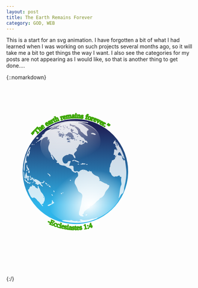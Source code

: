 ```yaml
---
layout: post
title: The Earth Remains Forever
category: GOD, WEB
---
```


This is a start for an svg animation. I have forgotten a bit of what I had learned when I was working on such projects several months ago, so it will take me a bit to get things the way I want. I also see the categories for my posts are not appearing as I would like, so that is another thing to get done....

{::nomarkdown}
<svg version="1.0"  viewBox="-10 -35 217 217" xmlns="http://www.w3.org/2000/svg" xmlns:cc="http://creativecommons.org/ns#" xmlns:dc="http://purl.org/dc/elements/1.1/" xmlns:rdf="http://www.w3.org/1999/02/22-rdf-syntax-ns#" xmlns:xlink="http://www.w3.org/1999/xlink">
  <metadata
     id="metadata2">
    <rdf:RDF>
      <cc:Work
         rdf:about="">
        <dc:format>image/svg+xml</dc:format>
        <dc:type
           rdf:resource="http://purl.org/dc/dcmitype/StillImage" />
        <dc:title></dc:title>
      </cc:Work>
    </rdf:RDF>
  </metadata>
  <defs
     id="defs24">
    <radialGradient
       gradientUnits="userSpaceOnUse"
       gradientTransform="matrix(0.16244,2.1067,-1.6909,0.26266,228.26,-371.43)"
       r="28.884001"
       cy="38.594002"
       cx="180.72"
       id="j">
      <stop
         id="stop4"
         offset="0"
         stop-opacity=".875"
         stop-color="#fff" />
      <stop
         id="stop6"
         offset="1"
         stop-opacity="0"
         stop-color="#fff" />
    </radialGradient>
    <radialGradient
       gradientUnits="userSpaceOnUse"
       gradientTransform="matrix(-1.0179,0,0,-1.1824,391.62,74.389)"
       r="28.884001"
       cy="26.292999"
       cx="194.08"
       id="h">
      <stop
         id="stop9"
         offset="0"
         stop-color="#fff" />
      <stop
         id="stop11"
         offset="1"
         stop-opacity="0"
         stop-color="#fff" />
    </radialGradient>
    <linearGradient
       gradientUnits="userSpaceOnUse"
       y2="74.711998"
       y1="31.854"
       x2="194.69"
       x1="194.69"
       id="k">
      <stop
         id="stop14"
         offset="0"
         stop-color="#1f2259" />
      <stop
         id="stop16"
         offset="1"
         stop-color="#2fb5ea" />
    </linearGradient>
    <linearGradient
       gradientUnits="userSpaceOnUse"
       y2="53.875"
       y1="36.387001"
       x2="183.28"
       x1="182"
       id="i">
      <stop
         id="stop19"
         offset="0"
         stop-color="#fff" />
      <stop
         id="stop21"
         offset="1"
         stop-opacity="0"
         stop-color="#fff" />
    </linearGradient>
  </defs>
  <g
     id="g49"
     transform="rotate(1.7559054,709.58783,6589.4058)">
    <g
       style="fill:#ffffff"
       id="g33"
       transform="matrix(1.0074,-0.09071,0.09138,0.99184,-72.739,12.273)">
      <path
         style="stroke:#ffffff;stroke-width:1.13399994"
         d="M -3.845,73.084 A 60.183,60.183 0 0 1 -64.028,133.267 60.183,60.183 0 0 1 -124.211,73.084 60.183,60.183 0 0 1 -64.028,12.9 60.183,60.183 0 0 1 -3.845,73.084 Z"
         id="l" />
      <text
         style="font-weight:400;font-size:8px;line-height:1.25;font-family:Verdana;font-variant-ligatures:normal;font-variant-caps:normal;font-variant-numeric:normal;font-feature-settings:normal;fill-rule:evenodd;stroke:#3da603;stroke-width:1.13399994;stroke-linejoin:round;stroke-dashoffset:99;paint-order:fill markers stroke"
         font-weight="400"
         font-size="8px"
         transform="rotate(-136.57,-63.986,73.087)"
         id="textForever">
        <textPath
           id="textPath28"
           xlink:href="#l"><tspan
   id="spanForever">”The earth remains forever.”</tspan>
</textPath>
      </text>
      <path
         style="stroke:#3db7f9;stroke-width:0.184"
         id="path31"
         d="m -61.719,72.923 a 2.408,2.408 0 0 1 -2.408,2.408 2.408,2.408 0 0 1 -2.408,-2.408 2.408,2.408 0 0 1 2.408,-2.408 2.408,2.408 0 0 1 2.408,2.408 z" />
    </g>
    <g
       id="g42"
       transform="matrix(1.0036,0,0,0.99801,-207.75,10.23)">
      <circle
         style="fill:#ffffff"
         id="circle35"
         r="28.884001"
         cy="56.486"
         cx="193.56"
         transform="matrix(0.45017,0,0,-0.16498,6.26,149.1)" />
      <circle
         r="28.884001"
         style="fill:url(#k)"
         id="circle37"
         cy="56.486"
         cx="193.56"
         transform="matrix(2.0836,0,0,2.0835,-326.24,-35.914)" />
      <path
         style="opacity:0.78399999;fill:#ffffff"
         d="m 71.721,140.3 c -3.686,-0.42 -8.028,-1.27 -8.245,-1.62 -0.132,-0.21 0.468,-0.53 1.333,-0.69 2.069,-0.4 2.104,-0.4 5.268,-0.02 1.799,0.22 2.837,0.15 3.055,-0.2 0.232,-0.38 0.898,-0.31 2.255,0.24 1.726,0.69 3.075,0.72 5.314,0.12 0.425,-0.11 0.669,0.09 0.586,0.48 -0.099,0.47 0.118,0.55 0.729,0.3 0.478,-0.21 1.524,-0.34 2.325,-0.29 l 1.456,0.08 -1.17,-0.83 -1.169,-0.82 1.111,-0.41 c 0.708,-0.26 1.356,-0.21 1.787,0.15 0.869,0.72 6.841,0.2 9.239,-0.8 0.95,-0.39 2.411,-0.73 3.246,-0.74 0.835,-0.01 2.059,-0.33 2.729,-0.71 1.35,-0.77 2.43,-0.92 2.43,-0.35 0,0.44 -4.76,2.56 -8.98,4 -5.732,1.96 -16.219,2.91 -23.299,2.11 z m 12.965,-7.79 c -1.744,-0.72 -2.718,-2.45 -1.929,-3.43 0.345,-0.43 0.293,-0.61 -0.177,-0.61 -0.468,-0.01 -0.5,-0.12 -0.107,-0.37 0.308,-0.19 0.707,-1.44 0.888,-2.78 0.181,-1.33 0.615,-3.41 0.963,-4.61 0.349,-1.2 0.631,-2.62 0.627,-3.16 -0.008,-1.02 0.417,-4.26 0.913,-6.95 0.398,-2.16 -0.56,-3.83 -2.866,-5 -1.022,-0.53 -1.978,-1.33 -2.123,-1.78 -0.722,-2.26 -2.4,-5.646 -3.738,-7.537 -1.305,-1.846 -0.414,-5.792 1.744,-7.719 1.302,-1.162 1.525,-1.67 1.394,-3.185 -0.085,-0.991 -0.331,-1.911 -0.546,-2.045 -0.216,-0.133 -0.413,-0.461 -0.438,-0.728 -0.026,-0.267 -0.32,-0.485 -0.653,-0.485 a 0.48,0.48 0 0 0 -0.49,0.593 c 0.152,0.77 -2.758,0.232 -3.669,-0.678 -0.354,-0.354 -0.846,-0.644 -1.094,-0.644 -0.248,0 -0.451,-0.289 -0.451,-0.643 0,-1.04 -2.049,-2.622 -3.883,-2.997 -0.934,-0.191 -2.177,-0.787 -2.763,-1.324 -0.713,-0.654 -1.875,-1.02 -3.525,-1.109 -2.529,-0.137 -5.13,-1.375 -4.62,-2.199 0.158,-0.256 -0.367,-0.465 -1.169,-0.465 -1.819,0 -2.38,-0.813 -1.198,-1.738 0.494,-0.386 0.66,-0.645 0.369,-0.574 -0.44,0.107 -2.306,-1.788 -3.697,-3.755 -0.188,-0.267 -1.007,-1.25 -1.818,-2.184 l -1.475,-1.699 0.761,1.577 c 0.419,0.868 0.957,1.578 1.196,1.578 0.239,0 0.317,0.306 0.174,0.679 -0.143,0.373 -0.027,0.823 0.258,0.999 0.285,0.177 0.519,0.669 0.519,1.096 0,0.674 -0.126,0.661 -0.971,-0.104 -0.534,-0.484 -0.971,-1.18 -0.971,-1.547 0,-0.367 -0.334,-0.796 -0.743,-0.953 -0.453,-0.174 -0.634,-0.625 -0.465,-1.157 0.152,-0.48 0.049,-1.013 -0.228,-1.185 -0.278,-0.172 -0.506,-0.704 -0.506,-1.183 0,-0.48 -0.526,-1.44 -1.169,-2.133 -1.784,-1.925 -2.275,-5.034 -1.209,-7.661 0.978,-2.412 1.167,-4.325 0.428,-4.325 -0.28,0 -0.368,-0.505 -0.204,-1.161 0.16,-0.638 0.055,-1.306 -0.233,-1.484 -0.29,-0.18 -0.525,0.013 -0.525,0.432 0,0.416 -0.227,0.757 -0.504,0.757 -0.277,0 -0.461,-0.492 -0.41,-1.092 0.179,-2.073 -0.06,-2.791 -0.925,-2.791 -1.102,0 -4.526,1.73 -5.027,2.541 -0.209,0.337 -0.551,0.616 -0.761,0.62 -0.21,0.003 -1.392,0.704 -2.626,1.558 -1.234,0.854 -2.372,1.424 -2.529,1.267 -0.156,-0.156 0.415,-0.756 1.27,-1.332 0.855,-0.577 1.63,-1.477 1.721,-2.002 0.091,-0.524 0.966,-1.663 1.945,-2.53 0.978,-0.867 1.367,-1.433 0.863,-1.257 -1.394,0.485 -0.735,-0.92 0.778,-1.658 0.686,-0.334 1.377,-1.099 1.537,-1.699 0.384,-1.442 3.737,-3.755 5.474,-3.777 0.758,-0.009 2.689,-0.296 4.291,-0.636 1.602,-0.34 3.717,-0.564 4.7,-0.498 1.469,0.1 1.776,-0.036 1.721,-0.762 -0.054,-0.717 -0.227,-0.784 -0.916,-0.353 -0.468,0.292 -1,0.38 -1.184,0.197 -0.464,-0.464 0.738,-1.814 1.615,-1.814 0.422,0 0.611,-0.285 0.456,-0.688 -0.174,-0.454 0.347,-0.958 1.526,-1.477 0.984,-0.433 1.353,-0.688 0.819,-0.566 -1.281,0.291 -4.154,1.298 -5.212,1.825 -0.463,0.231 -1.282,0.421 -1.82,0.421 -0.537,0 -0.977,0.192 -0.977,0.427 0,0.422 -3.46,1.811 -5.825,2.338 -1.051,0.234 -0.986,0.114 0.486,-0.897 5.255,-3.613 9.928,-5.602 17.129,-7.293 3.692,-0.867 5.991,-1.052 13.207,-1.065 8.707,-0.015 15.24,0.767 13.806,1.653 -0.359,0.222 -0.837,0.291 -1.06,0.153 -0.224,-0.138 -2.675,-0.317 -5.447,-0.397 -4.231,-0.123 -4.998,-0.034 -4.772,0.553 0.147,0.385 0.542,0.595 0.877,0.467 0.833,-0.32 4.753,1.725 7.289,3.803 1.15,0.943 2.275,1.714 2.499,1.714 0.225,0 0.692,0.454 1.039,1.009 0.551,0.883 0.511,1.039 -0.321,1.257 -1.25,0.327 -1.591,2.3 -0.79,4.569 0.352,0.998 0.534,1.92 0.405,2.049 -0.444,0.444 -3.312,-1.302 -5.182,-3.153 -1.03,-1.02 -2.106,-1.71 -2.392,-1.533 -0.286,0.177 -0.379,0.094 -0.206,-0.185 0.172,-0.278 -0.023,-0.784 -0.433,-1.124 -0.409,-0.34 -0.632,-0.91 -0.495,-1.268 0.14,-0.366 -0.07,-0.65 -0.479,-0.65 -0.4,0 -0.853,-0.328 -1.007,-0.729 -0.154,-0.4 -0.512,-0.728 -0.796,-0.728 -0.284,0 -0.871,-0.32 -1.304,-0.712 -0.581,-0.526 -1.165,-0.601 -2.223,-0.285 -0.789,0.236 -1.144,0.447 -0.79,0.47 1.047,0.068 4.522,3.871 4.372,4.785 -0.076,0.461 0.006,1.068 0.181,1.348 0.176,0.279 0.123,0.825 -0.119,1.213 -0.374,0.599 -0.751,0.541 -2.516,-0.389 -1.143,-0.601 -2.447,-1.092 -2.898,-1.092 -1.1,0.002 -1.609,-0.905 -0.704,-1.253 0.397,-0.152 0.846,-0.602 0.999,-0.999 0.208,-0.542 0.036,-0.646 -0.691,-0.415 -0.712,0.226 -0.967,0.085 -0.967,-0.535 0,-0.463 -0.144,-0.698 -0.32,-0.522 -0.175,0.176 -0.558,0.122 -0.849,-0.12 -0.366,-0.304 -0.528,0.084 -0.524,1.255 0.004,1.108 0.301,1.86 0.859,2.173 0.47,0.262 0.752,0.643 0.627,0.845 -0.125,0.202 0.362,0.282 1.082,0.178 0.883,-0.129 2.02,0.29 3.493,1.285 1.684,1.137 2.22,1.312 2.341,0.763 0.24,-1.085 0.694,-0.882 2.761,1.235 1.046,1.072 2.114,1.877 2.374,1.79 0.548,-0.182 1.814,1 2.983,2.783 0.818,1.249 2.005,1.781 1.425,0.64 -0.17,-0.334 0.145,-0.091 0.699,0.539 0.555,0.63 1.005,1.504 1.001,1.941 -0.007,0.691 -0.07,0.7 -0.478,0.068 -0.419,-0.647 -0.476,-0.647 -0.517,0 -0.031,0.5 -0.122,0.538 -0.29,0.121 -0.392,-0.97 -2.495,-0.758 -2.416,0.243 0.043,0.538 -0.333,0.906 -1.025,1.004 -0.6,0.086 -1.092,0.388 -1.092,0.671 0,0.321 -0.731,0.418 -1.941,0.255 -1.586,-0.212 -1.944,-0.113 -1.953,0.543 -0.006,0.442 -0.438,1.349 -0.96,2.017 -0.522,0.667 -0.954,1.513 -0.96,1.88 -0.009,0.564 -0.139,0.564 -0.851,0 -0.781,-0.618 -0.779,-0.569 0.02,0.682 0.948,1.485 0.785,1.976 -1.221,3.664 -1.369,1.152 -1.816,3.14 -0.841,3.743 0.713,0.441 1.496,2.631 1.144,3.201 -0.421,0.681 -1.697,-0.524 -2.442,-2.305 -0.46,-1.101 -1.051,-1.597 -2.17,-1.821 -2.384,-0.477 -3.357,-0.368 -3.357,0.376 0,0.439 -0.34,0.593 -0.952,0.433 -1.099,-0.287 -4.051,1.395 -5.116,2.915 -0.935,1.335 -0.923,2.935 0.038,4.959 0.894,1.884 1.618,2.255 3.614,1.856 1,-0.2 1.548,-0.653 1.747,-1.443 0.159,-0.633 0.538,-1.168 0.843,-1.189 0.305,-0.02 0.935,-0.11 1.401,-0.199 1.267,-0.243 1.47,0.514 0.593,2.209 -0.431,0.833 -0.66,1.639 -0.509,1.79 0.151,0.151 0.023,0.576 -0.283,0.945 -0.461,0.556 -0.242,0.637 1.275,0.469 3.006,-0.331 3.6,0.015 3.572,2.079 -0.048,3.483 1.083,4.934 3.034,3.89 0.644,-0.345 1.229,-0.344 1.875,0.001 1.249,0.669 1.307,0.657 2.368,-0.482 0.504,-0.541 1.332,-1.069 1.839,-1.172 a 13.278,13.278 0 0 0 1.85,-0.553 c 0.652,-0.258 0.825,-0.198 0.579,0.2 -0.193,0.313 -0.12,0.568 0.163,0.568 0.282,0 0.514,-0.205 0.514,-0.456 0,-0.251 0.585,-0.153 1.3,0.218 0.715,0.371 1.513,0.542 1.774,0.381 0.26,-0.161 0.333,-0.065 0.161,0.213 -0.172,0.277 0.177,0.636 0.775,0.796 1.527,0.409 1.914,0.374 1.592,-0.147 -0.153,-0.249 -0.023,-0.61 0.289,-0.803 0.355,-0.22 0.439,-0.141 0.222,0.209 -0.322,0.521 0.354,0.752 2.017,0.691 0.334,-0.013 0.611,0.335 0.615,0.772 0.013,1.114 3.321,3.728 5.184,4.095 1.88,0.371 3.54,1.71 3.54,2.848 0,0.458 0.24,0.978 0.52,1.153 0.34,0.209 0.22,0.681 -0.35,1.364 -0.48,0.574 -0.56,0.773 -0.18,0.443 0.55,-0.488 1.26,-0.282 3.76,1.092 1.7,0.931 3.48,1.693 3.96,1.693 0.49,0 1.26,0.422 1.73,0.938 0.47,0.516 1.16,0.82 1.53,0.676 0.5,-0.189 0.68,0.145 0.68,1.207 0,1.035 -0.63,2.215 -2.16,4.001 -1.18,1.39 -2.3,3.21 -2.48,4.04 -0.5,2.3 -2.68,5.07 -4.46,5.67 -0.86,0.29 -1.57,0.84 -1.57,1.21 0,0.37 -0.61,1.07 -1.34,1.54 -0.73,0.47 -1.73,1.34 -2.21,1.94 -2.383,2.95 -4.98,5.02 -6.061,4.83 -0.838,-0.15 -1.077,0.01 -0.971,0.63 0.152,0.9 -0.894,2.44 -1.649,2.44 -0.252,0 -1.645,1.03 -3.096,2.28 -1.752,1.51 -2.442,2.4 -2.056,2.63 0.408,0.26 0.227,0.66 -0.607,1.37 -1.113,0.94 -1.134,1.04 -0.338,1.66 0.467,0.37 0.849,0.78 0.849,0.92 0,0.61 -1.833,0.63 -3.295,0.03 z M 82.733,49.025 c -0.35,-0.14 -0.769,-0.123 -0.93,0.039 -0.161,0.161 0.125,0.276 0.637,0.254 0.565,-0.023 0.68,-0.138 0.293,-0.293 z m 3.29,-2.201 c 0.009,-0.192 -0.311,-0.223 -0.711,-0.07 -0.426,0.164 -0.731,0.006 -0.736,-0.379 -0.006,-0.537 -0.087,-0.532 -0.44,0.025 -0.262,0.414 -0.224,1.141 0.098,1.847 l 0.53,1.163 0.621,-1.119 c 0.341,-0.615 0.628,-1.275 0.638,-1.467 z m -15.516,1.365 c 0,-0.097 -0.499,-0.504 -1.109,-0.904 -0.995,-0.652 -1.213,-0.643 -2.112,0.085 -0.974,0.789 -0.944,0.814 1.11,0.903 1.161,0.051 2.111,0.013 2.111,-0.084 z M 69.34,45.69 C 68.459,45.046 68.457,45 69.294,44.678 c 0.482,-0.185 1.696,-0.117 2.698,0.15 1.545,0.413 1.779,0.376 1.542,-0.242 -0.181,-0.471 -0.08,-0.605 0.285,-0.379 0.31,0.192 0.948,0.125 1.417,-0.148 0.775,-0.452 0.759,-0.499 -0.178,-0.512 -0.791,-0.011 -1.032,-0.318 -1.032,-1.312 0,-0.713 -0.409,-1.596 -0.91,-1.962 -0.5,-0.366 -0.855,-0.766 -0.788,-0.888 0.336,-0.614 0.041,-1.192 -0.607,-1.192 -0.401,0 -0.728,-0.237 -0.728,-0.526 0,-0.289 -0.273,-0.428 -0.607,-0.308 -0.334,0.119 -0.994,0.018 -1.468,-0.226 -0.668,-0.344 -1.14,-0.112 -2.107,1.038 -0.685,0.814 -1.422,1.372 -1.636,1.239 -0.215,-0.132 -0.515,0.083 -0.667,0.479 -0.151,0.395 -0.12,0.671 0.071,0.611 0.19,-0.059 0.957,0.51 1.703,1.263 0.849,0.858 1.646,1.26 2.131,1.074 1.001,-0.384 2.678,0.144 2.315,0.73 -0.153,0.248 -0.606,0.45 -1.006,0.45 -0.427,0 -0.585,-0.231 -0.382,-0.56 0.217,-0.35 0.133,-0.428 -0.222,-0.209 -0.312,0.193 -0.442,0.555 -0.289,0.803 0.154,0.249 0.048,0.452 -0.235,0.452 -0.282,0 -0.514,-0.219 -0.514,-0.486 0,-0.854 -1.819,-0.518 -2.054,0.379 -0.267,1.02 0.864,2.311 1.344,1.535 0.215,-0.349 0.499,-0.349 0.92,0 0.334,0.278 0.752,0.361 0.927,0.186 0.176,-0.176 0.32,-0.029 0.32,0.327 0,0.356 0.163,0.484 0.363,0.284 0.2,-0.199 -0.052,-0.667 -0.56,-1.038 z m 3.594,-2.615 c 0,-0.251 0.216,-0.59 0.48,-0.753 0.275,-0.17 0.357,0.025 0.191,0.457 -0.323,0.841 -0.671,0.995 -0.671,0.296 z m -6.096,-1.226 c -0.518,-0.392 -0.687,-0.72 -0.375,-0.728 0.922,-0.026 2.103,0.54 2.103,1.007 0,0.636 -0.658,0.53 -1.728,-0.279 z m 16.29,4.734 c 0,-0.057 -0.414,-0.326 -0.92,-0.597 -0.656,-0.351 -1.062,-0.321 -1.415,0.105 -0.372,0.448 -0.144,0.596 0.92,0.596 0.778,0 1.415,-0.047 1.415,-0.104 z m -7.281,-1.109 c 0,-0.267 -0.341,-0.486 -0.757,-0.486 -0.416,0 -0.622,0.219 -0.457,0.486 0.165,0.267 0.506,0.485 0.757,0.485 0.251,0 0.457,-0.218 0.457,-0.485 z m 1.699,0 c -0.165,-0.267 -0.397,-0.486 -0.514,-0.486 -0.118,0 -0.215,0.219 -0.215,0.486 0,0.267 0.232,0.485 0.515,0.485 0.282,0 0.379,-0.218 0.214,-0.485 z M 61.77,43.031 c -0.615,-0.412 -0.522,-0.669 0.607,-1.669 0.734,-0.649 1.335,-1.452 1.335,-1.783 0,-0.33 -0.31,-0.177 -0.688,0.34 -0.379,0.518 -0.852,0.778 -1.052,0.579 -0.2,-0.2 -0.109,-0.364 0.203,-0.364 0.311,0 0.566,-0.327 0.566,-0.728 0,-0.942 -0.918,-0.944 -1.279,-0.003 -0.153,0.399 -0.478,0.603 -0.721,0.452 A 0.526,0.526 0 0 1 60.578,39.13 c 0.153,-0.248 0.06,-0.452 -0.206,-0.452 -0.267,0 -0.623,0.222 -0.791,0.493 a 0.587,0.587 0 0 1 -0.808,0.183 c -0.325,-0.201 -0.27,-0.46 0.155,-0.729 0.536,-0.34 0.523,-0.416 -0.07,-0.408 -0.922,0.013 -3.378,1.392 -2.52,1.415 0.35,0.009 0.513,0.215 0.364,0.457 -0.15,0.242 0.22,0.338 0.821,0.212 l 1.092,-0.227 -1.118,0.668 -1.119,0.668 1.348,0.615 c 0.973,0.443 1.399,0.463 1.53,0.07 0.131,-0.393 0.378,-0.382 0.886,0.039 0.567,0.471 0.581,0.662 0.074,0.984 -0.41,0.26 -0.122,0.399 0.826,0.399 1.134,0 1.295,-0.107 0.728,-0.486 z m -1.839,-1.734 c -0.694,-0.75 -0.225,-0.894 0.799,-0.245 0.362,0.229 0.471,0.531 0.243,0.67 -0.229,0.138 -0.698,-0.053 -1.042,-0.425 z m 19.054,-0.119 c -0.273,-0.288 -1.197,0.442 -1.197,0.946 0,0.261 0.306,0.194 0.679,-0.15 0.374,-0.345 0.607,-0.703 0.518,-0.796 z m -13.817,0.707 c 0,-0.105 -0.339,-0.321 -0.753,-0.48 -0.432,-0.165 -0.627,-0.084 -0.457,0.191 0.285,0.461 1.21,0.682 1.21,0.289 z M 57.783,36.96 c 0.42,-0.365 0.179,-0.495 -0.87,-0.47 -0.797,0.019 -1.832,0.457 -2.3,0.974 -0.834,0.92 -0.83,0.921 0.192,0.074 1.086,-0.899 1.972,-0.4 1.376,0.776 -0.169,0.334 -0.008,0.279 0.358,-0.121 0.365,-0.401 0.925,-0.955 1.244,-1.233 z m 3.987,0.719 c 0,-0.283 -0.218,-0.379 -0.485,-0.214 -0.267,0.165 -0.485,0.396 -0.485,0.514 0,0.117 0.218,0.214 0.485,0.214 0.267,0 0.485,-0.232 0.485,-0.514 z m -2.557,-3.706 c -0.472,-0.123 -1.128,-0.115 -1.456,0.018 -0.329,0.133 0.057,0.234 0.858,0.224 0.801,-0.01 1.07,-0.119 0.598,-0.242 z m 3.784,-0.54 c -0.15,-0.15 -0.541,-10e-4 -0.871,0.331 -0.475,0.479 -0.42,0.535 0.272,0.272 0.479,-0.182 0.748,-0.454 0.599,-0.603 z m 5.569,-0.608 c 0,-0.251 -0.182,-0.457 -0.405,-0.457 -0.222,0 -0.404,0.318 -0.404,0.707 0,0.389 0.182,0.594 0.404,0.457 0.223,-0.138 0.405,-0.456 0.405,-0.707 z m -1.947,-0.952 c -0.289,-0.54 -0.364,-1.25 -0.167,-1.578 0.226,-0.375 0.05,-0.346 -0.475,0.08 -0.781,0.634 -0.782,0.733 -0.018,1.577 1.063,1.175 1.315,1.144 0.66,-0.079 z m -2.462,0.321 c -0.111,-0.096 -0.858,-0.321 -1.659,-0.5 -1.063,-0.238 -1.259,-0.193 -0.728,0.167 0.656,0.443 2.874,0.753 2.387,0.333 z m -4.328,-1.326 c 0.647,-0.458 0.647,-0.492 0,-0.301 -0.401,0.117 -1.165,-0.011 -1.699,-0.285 -0.868,-0.447 -0.9,-0.414 -0.305,0.308 0.776,0.94 1.019,0.974 2.004,0.278 z m 2.427,-0.669 c 0,-0.451 -0.283,-0.604 -0.769,-0.418 -0.619,0.238 -0.643,0.375 -0.121,0.706 0.862,0.546 0.89,0.537 0.89,-0.288 z M 75.07,29.941 c 1.907,0 -0.045,-1.064 -2.149,-1.171 -1.268,-0.065 -2.281,-0.418 -2.651,-0.923 -0.865,-1.183 -1.219,-1.011 -1.219,0.593 0,1.156 0.17,1.366 0.941,1.164 0.517,-0.135 1.436,0.102 2.043,0.527 0.728,0.51 1.266,0.609 1.583,0.291 0.265,-0.264 0.918,-0.481 1.452,-0.481 z m -10.873,0 c 0,-0.267 -0.231,-0.485 -0.514,-0.485 -0.282,0 -0.379,0.218 -0.214,0.485 0.165,0.267 0.397,0.486 0.514,0.486 0.118,0 0.214,-0.219 0.214,-0.486 z m 13.197,-4.7 c -0.351,-0.14 -0.769,-0.123 -0.93,0.038 -0.162,0.162 0.125,0.276 0.637,0.255 0.565,-0.023 0.68,-0.138 0.293,-0.293 z m 12.866,106.32 c -0.518,-0.51 0.144,-1.14 1.207,-1.14 0.835,0 0.901,0.12 0.398,0.72 -0.653,0.79 -1.116,0.91 -1.605,0.42 z m -52.031,-11.8 c -1.335,-1.56 -2.515,-2.75 -2.623,-2.65 -0.107,0.1 -0.713,-0.51 -1.347,-1.37 -1.177,-1.6 -2.813,-2.75 -3.946,-2.78 -0.35,-0.01 -0.506,0.19 -0.348,0.45 0.172,0.28 -0.299,0.26 -1.169,-0.04 -1.138,-0.4 -1.794,-1.22 -2.987,-3.75 -2.458,-5.2 -2.488,-5.32 -1.361,-5.93 0.567,-0.3 0.879,-0.83 0.728,-1.22 -0.145,-0.38 -0.053,-0.69 0.205,-0.69 0.259,0 0.471,-0.34 0.471,-0.76 0,-0.51 0.36,-0.71 1.092,-0.61 0.757,0.11 1.094,-0.09 1.098,-0.66 0.003,-0.448 0.167,-0.976 0.364,-1.173 0.197,-0.197 0.358,-0.12 0.358,0.17 0,0.29 0.655,0.672 1.456,0.848 0.801,0.176 1.456,0.595 1.456,0.935 0,0.33 0.601,0.91 1.335,1.28 0.734,0.36 1.455,0.73 1.602,0.81 0.148,0.08 0.178,-0.62 0.069,-1.56 -0.245,-2.093 0.671,-2.298 1.12,-0.25 0.176,0.8 0.504,1.45 0.729,1.45 0.225,0 0.677,0.82 1.004,1.82 0.327,1.01 1.054,2.3 1.615,2.87 1.462,1.5 2.234,2.5 2.234,2.9 0,0.19 0.344,0.73 0.765,1.19 1.022,1.13 1.263,4.77 0.399,6 -0.373,0.54 -0.679,1.36 -0.679,1.83 0,0.51 -0.498,0.97 -1.237,1.16 -1.223,0.31 -1.226,0.32 -0.243,1.01 0.971,0.68 1.357,1.64 0.631,1.58 -0.2,-0.02 -1.456,-1.31 -2.791,-2.86 z m 3.808,-7.57 c -0.158,-0.41 -0.392,-0.64 -0.519,-0.51 -0.127,0.12 -0.087,0.46 0.089,0.75 0.478,0.77 0.758,0.62 0.43,-0.24 z m 4.471,9.53 c -0.289,-0.46 3.433,-2.46 4.616,-2.47 0.583,-0.01 0.578,-0.09 -0.032,-0.48 -0.574,-0.37 -0.587,-0.47 -0.061,-0.48 0.482,-0.01 0.587,-0.41 0.376,-1.46 -0.164,-0.83 -0.085,-1.46 0.182,-1.46 0.261,0 0.474,0.22 0.474,0.49 0,0.26 0.456,0.94 1.015,1.5 l 1.015,1.01 -1.137,0.8 c -0.625,0.44 -1.245,0.81 -1.379,0.81 -0.133,0 -0.932,0.49 -1.774,1.09 -1.609,1.15 -2.838,1.39 -3.295,0.65 z m 4.681,-11.79 c -0.32,-0.32 -0.583,-0.75 -0.583,-0.97 0,-0.71 0.731,-0.4 1.344,0.59 0.664,1.06 0.167,1.31 -0.761,0.38 z m 76.351,-0.51 c 0.19,-0.6 0.55,-3.49 0.8,-6.43 0.26,-3.159 0.75,-5.892 1.2,-6.697 0.64,-1.145 0.66,-1.738 0.18,-3.748 -0.32,-1.327 -0.42,-3.256 -0.24,-4.343 0.3,-1.765 0.23,-1.956 -0.68,-1.956 -0.58,0 -1.02,-0.313 -1.02,-0.728 0,-0.917 -0.93,-0.91 -2.16,0.018 -0.52,0.393 -1.33,0.593 -1.8,0.443 -0.47,-0.149 -1.28,-0.046 -1.79,0.23 -1.22,0.651 -3.31,-0.917 -4.26,-3.197 -0.37,-0.889 -0.95,-1.562 -1.28,-1.496 -0.43,0.085 -0.6,-0.802 -0.6,-3.111 0,-1.776 0.17,-3.123 0.38,-2.994 0.21,0.13 0.34,-0.492 0.28,-1.381 -0.05,-0.889 0.32,-2.382 0.83,-3.316 0.51,-0.934 0.93,-2.027 0.93,-2.427 0.01,-0.4 0.23,-0.698 0.49,-0.66 0.67,0.094 3.28,-1.809 2.94,-2.145 -0.15,-0.149 0.09,-0.671 0.54,-1.16 0.44,-0.489 0.63,-0.889 0.42,-0.889 -0.2,0 -0.07,-0.382 0.29,-0.849 0.61,-0.77 0.59,-0.787 -0.18,-0.184 -0.47,0.367 -0.88,0.531 -0.91,0.364 -0.04,-0.166 -0.09,-0.575 -0.13,-0.908 -0.04,-0.334 -0.48,-0.536 -0.98,-0.449 -0.81,0.141 -0.87,-0.052 -0.56,-1.698 0.2,-1.022 0.34,-2.371 0.32,-2.999 -0.07,-1.777 0.38,-2.071 1.92,-1.272 1.33,0.688 1.43,0.678 1.43,-0.15 0,-0.489 -0.55,-1.629 -1.21,-2.534 -1.45,-1.957 -1.45,-1.985 -0.37,-1.644 0.77,0.242 0.78,0.206 0.08,-0.379 -0.85,-0.701 -0.9,-0.834 -0.98,-2.466 -0.05,-0.822 -0.11,-0.882 -0.28,-0.243 -0.12,0.467 -0.51,0.849 -0.86,0.849 -0.89,0 -1.32,-1.938 -0.5,-2.254 0.36,-0.139 0.54,-0.565 0.4,-0.946 -0.2,-0.504 -0.03,-0.603 0.6,-0.361 0.67,0.26 0.79,0.151 0.54,-0.505 -0.2,-0.528 -0.13,-0.721 0.19,-0.521 0.28,0.174 0.39,0.637 0.24,1.029 -0.15,0.391 0.27,1.677 0.93,2.857 0.66,1.18 1.08,2.531 0.95,3.001 -0.14,0.486 0,0.398 0.31,-0.204 0.47,-0.876 0.38,-1.364 -0.52,-2.817 -0.6,-0.966 -0.99,-1.851 -0.88,-1.966 0.29,-0.286 3.12,3.777 3.53,5.056 0.18,0.566 0.48,1.029 0.68,1.029 0.74,0 5.89,11.46 5.89,13.114 0,0.425 -0.35,0.282 -0.99,-0.402 -0.89,-0.955 -1.93,-1.41 -1.93,-0.848 0,0.335 2.02,3.669 2.22,3.669 0.1,0 0.04,-0.359 -0.12,-0.796 -0.25,-0.653 -0.15,-0.706 0.58,-0.297 0.49,0.275 0.94,0.906 0.99,1.403 0.05,0.497 0.23,1.558 0.4,2.359 0.17,0.801 0.63,3.691 1.02,6.423 0.77,5.368 0.39,12.29 -1,18.432 -0.38,1.657 -0.69,3.732 -0.69,4.611 0,2.673 -0.95,5.323 -2,5.603 -0.53,0.14 -1.5,1.31 -2.15,2.61 -1.25,2.46 -2.05,3.17 -1.43,1.27 z m 3.24,-46.577 c -0.34,-0.349 -0.57,-0.377 -0.57,-0.073 0,0.648 0.57,1.222 0.9,0.898 0.14,-0.138 -0.01,-0.51 -0.33,-0.825 z m -1.27,-0.017 c -0.41,-1.85 -2.07,-4.723 -2.74,-4.727 -0.88,-0.006 -2.11,2.021 -1.8,2.97 0.12,0.354 0.64,0.666 1.15,0.693 2.52,0.132 3.12,0.244 3.06,0.579 -0.09,0.562 0.04,1.092 0.26,1.092 0.11,0 0.14,-0.273 0.07,-0.607 z m -68.225,44.494 c 0,-0.42 0.259,-0.68 0.576,-0.58 0.9,0.3 1.05,1.35 0.193,1.35 a 0.774,0.774 0 0 1 -0.769,-0.77 z m 1.704,-0.68 c -0.168,-0.27 0.035,-0.49 0.452,-0.49 0.852,0 0.978,0.29 0.304,0.7 -0.248,0.16 -0.589,0.06 -0.756,-0.21 z m -10.158,-1.29 c -0.406,-1.06 0.133,-1.55 0.707,-0.64 0.574,0.9 0.586,1.44 0.033,1.44 -0.239,0 -0.572,-0.36 -0.74,-0.8 z m -4.166,-5.01 c 0,-0.26 -0.328,-0.346 -0.728,-0.19 -0.885,0.34 -0.965,-0.483 -0.116,-1.187 0.454,-0.377 0.756,-0.204 1.168,0.668 0.305,0.649 0.357,1.179 0.116,1.179 -0.242,0 -0.44,-0.21 -0.44,-0.47 z m -9.476,-0.627 c -0.528,-0.291 -1.245,-0.928 -1.594,-1.416 -0.676,-0.944 -2.036,-1.212 -2.036,-0.401 0,0.267 -0.437,0.485 -0.97,0.485 -0.534,0 -0.971,-0.218 -0.971,-0.485 0,-0.267 -0.437,-0.486 -0.971,-0.486 -0.534,0 -0.971,-0.218 -0.971,-0.485 0,-0.267 0.22,-0.485 0.49,-0.485 0.958,0 -0.669,-1.848 -2.321,-2.636 -1.105,-0.526 -1.568,-1.029 -1.386,-1.505 0.163,-0.424 -0.009,-0.713 -0.423,-0.713 -0.421,0 -0.587,0.289 -0.418,0.728 0.203,0.53 -0.058,0.728 -0.958,0.728 -0.68,0 -1.372,-0.219 -1.537,-0.486 -0.165,-0.266 0.15,-0.485 0.7,-0.485 0.55,0 1.027,-0.218 1.06,-0.485 0.033,-0.267 0.088,-0.686 0.121,-0.931 0.099,-0.721 0.789,-1.227 0.789,-0.578 0,0.327 0.194,0.475 0.43,0.329 0.237,-0.146 0.701,0.059 1.031,0.457 0.33,0.397 0.42,0.723 0.2,0.723 -0.219,0 -0.146,0.253 0.163,0.562 0.426,0.425 0.734,0.418 1.272,-0.028 0.57,-0.473 1.18,-0.352 3.085,0.614 1.306,0.661 2.66,1.548 3.01,1.969 0.35,0.421 1.238,0.766 1.973,0.766 1.351,0 2.688,-1.033 2.099,-1.622 -0.175,-0.176 -0.077,-0.32 0.218,-0.32 1.036,0 1.122,0.968 0.177,1.982 -0.639,0.686 -1.274,0.921 -1.925,0.714 -1.698,-0.539 -1.801,0.765 -0.175,2.217 1.588,1.419 1.491,2.18 -0.162,1.273 z m 5.78,-1.421 c -0.225,-0.365 -0.085,-0.461 0.402,-0.274 0.412,0.158 0.969,0.067 1.238,-0.202 0.33,-0.33 0.597,-0.317 0.816,0.037 0.18,0.291 0.259,0.544 0.176,0.564 -1.54,0.371 -2.349,0.332 -2.632,-0.125 z M 23.117,96.851 c -0.231,-0.372 -1.013,-1.053 -1.738,-1.514 -1.856,-1.18 -2.551,-2.588 -1.479,-2.999 0.454,-0.175 0.668,-0.16 0.475,0.033 -0.491,0.492 1.128,2.173 1.733,1.799 0.28,-0.173 0.348,-0.068 0.158,0.24 -0.204,0.33 0.15,0.668 0.896,0.855 1.33,0.334 1.448,0.571 0.797,1.598 -0.355,0.561 -0.487,0.559 -0.842,-0.012 z m 1.574,-0.13 c 0.146,-0.38 0.6,-0.819 1.009,-0.976 0.534,-0.205 0.661,-0.067 0.448,0.487 -0.163,0.425 -0.296,0.865 -0.296,0.976 0,0.112 -0.321,0.203 -0.713,0.203 -0.417,0 -0.603,-0.286 -0.448,-0.69 z m 18.635,-0.28 c -0.655,-1.224 -0.108,-1.224 1.456,0 1.2,0.939 1.202,0.949 0.138,0.96 -0.591,0.006 -1.309,-0.426 -1.594,-0.96 z M 27.793,96.227 c 0,-0.118 0.219,-0.35 0.485,-0.515 0.267,-0.164 0.486,-0.068 0.486,0.215 0,0.282 -0.219,0.514 -0.486,0.514 -0.266,0 -0.485,-0.097 -0.485,-0.214 z m 1.739,-0.692 c -0.209,-0.338 -0.249,-0.746 -0.089,-0.906 0.435,-0.435 0.908,0.204 0.674,0.908 -0.165,0.493 -0.279,0.493 -0.585,-0.002 z m -6.747,-1.838 c -0.182,-0.182 -0.357,-1.332 -0.389,-2.555 -0.048,-1.874 -0.105,-1.999 -0.364,-0.796 -0.168,0.785 -0.47,1.386 -0.67,1.335 a 3.833,3.833 0 0 0 -0.796,-0.094 c -0.986,0 -1.04,-3.316 -0.092,-5.652 0.931,-2.296 1.061,-2.259 1.254,0.361 0.138,1.864 0.7,2.496 1.996,2.249 0.761,-0.146 1.157,0.005 1.157,0.439 0,0.364 -0.492,0.675 -1.092,0.692 l -1.093,0.031 1.093,0.439 c 0.6,0.241 1.088,0.719 1.084,1.061 -0.005,0.479 -0.103,0.471 -0.424,-0.036 -0.23,-0.362 -0.54,-0.461 -0.689,-0.22 -0.149,0.242 -0.071,0.757 0.175,1.144 0.245,0.388 0.432,1.033 0.415,1.433 -0.025,0.57 -0.088,0.585 -0.294,0.067 -0.186,-0.466 -0.364,-0.5 -0.602,-0.114 -0.186,0.301 -0.487,0.398 -0.669,0.216 z m 48.289,-1.625 c 0.244,-0.733 1.025,-0.808 1.254,-0.121 0.111,0.333 -0.162,0.606 -0.607,0.606 -0.445,0 -0.736,-0.218 -0.647,-0.485 z M 30.258,91.384 c -0.021,-0.511 0.094,-0.798 0.255,-0.637 0.162,0.162 0.179,0.58 0.039,0.931 -0.155,0.387 -0.27,0.272 -0.294,-0.294 z M 18.295,88.553 c -0.556,-4.549 -0.564,-4.756 -0.192,-4.986 0.19,-0.117 0.495,1.148 0.678,2.811 0.184,1.664 0.454,3.516 0.6,4.117 0.146,0.6 0.045,1.092 -0.225,1.092 -0.269,0 -0.657,-1.365 -0.861,-3.034 z m 7.52,2.912 c -0.365,-1.228 -0.357,-2.549 0.019,-3.193 0.362,-0.62 0.477,-0.324 0.488,1.252 0.008,1.134 -0.094,2.063 -0.228,2.063 -0.133,0 -0.259,-0.055 -0.279,-0.122 z M 47.694,87.45 c 0,-0.406 -0.546,-0.987 -1.213,-1.291 -1.056,-0.481 -1.681,-1.368 -0.965,-1.368 0.448,0 2.412,1.202 2.777,1.699 0.518,0.704 0.451,1.699 -0.114,1.699 -0.267,0 -0.485,-0.332 -0.485,-0.739 z M 23.425,84.306 c -0.353,-0.658 -0.358,-0.971 -0.017,-0.971 0.276,0 0.502,-0.34 0.502,-0.757 0,-0.416 0.218,-0.621 0.485,-0.456 0.623,0.384 0.638,3.155 0.017,3.155 -0.257,0 -0.702,-0.437 -0.987,-0.971 z m -2.42,-1.549 c 0.004,-0.349 0.219,-0.963 0.478,-1.364 0.383,-0.591 0.472,-0.529 0.478,0.336 0.004,0.585 -0.211,1.198 -0.478,1.363 -0.267,0.165 -0.482,0.014 -0.478,-0.335 z m -2.982,-1.485 c -0.193,-4.843 1.524,-15.946 2.52,-16.301 0.25,-0.089 0.455,-0.652 0.455,-1.251 0,-1.315 2.258,-7.066 3.128,-7.968 0.516,-0.534 0.674,-0.509 0.926,0.146 0.193,0.504 0.11,0.672 -0.229,0.462 -0.352,-0.217 -0.425,0.008 -0.216,0.665 0.211,0.666 -0.002,1.289 -0.645,1.888 -1.021,0.951 -1.994,3.099 -1.994,4.403 0,0.659 0.118,0.634 0.713,-0.153 0.392,-0.518 0.72,-1.543 0.728,-2.277 0.009,-0.734 0.234,-1.335 0.501,-1.335 0.878,0 0.507,3.327 -0.607,5.446 -0.935,1.779 -1.114,1.921 -1.247,0.985 -0.085,-0.6 -0.333,-1.092 -0.55,-1.092 -0.947,0 -1.412,5.994 -0.508,6.553 0.807,0.499 0.593,2.33 -0.236,2.012 -1.069,-0.411 -1.567,0.994 -1.608,4.541 -0.056,4.793 -0.064,4.854 -0.583,4.854 -0.267,0 -0.514,-0.71 -0.548,-1.578 z m 4.541,-0.077 c 0.149,-0.78 0.029,-1.094 -0.362,-0.944 -0.77,0.295 -1.438,-3.672 -0.737,-4.373 0.348,-0.348 0.503,-0.069 0.503,0.902 0,0.859 0.501,1.928 1.288,2.749 1.075,1.122 1.185,1.467 0.669,2.09 -0.925,1.114 -1.614,0.9 -1.361,-0.424 z m 57.069,-8.15 c 0.453,-0.453 0.712,-0.453 1.165,0 0.453,0.453 0.323,0.582 -0.583,0.582 -0.906,0 -1.035,-0.129 -0.582,-0.582 z m 3.009,0.069 c 0,-0.309 0.31,-0.443 0.688,-0.297 0.378,0.145 0.814,-0.064 0.967,-0.465 0.17,-0.441 0.521,-0.578 0.89,-0.348 0.336,0.209 1.081,0.319 1.656,0.245 0.575,-0.074 1.189,0.096 1.363,0.379 0.178,0.287 -0.07,0.527 -0.56,0.544 -0.483,0.017 -1.806,0.137 -2.941,0.267 -1.375,0.158 -2.063,0.049 -2.063,-0.325 z m 6.699,-0.069 c 0.453,-0.453 0.711,-0.453 1.164,0 0.453,0.453 0.324,0.582 -0.582,0.582 -0.906,0 -1.036,-0.129 -0.582,-0.582 z m -11.2,-2.614 C 77.4,70.03 76.547,69.854 76.246,70.04 c -0.336,0.208 -0.415,0.122 -0.203,-0.221 0.22,-0.356 -0.028,-0.56 -0.682,-0.56 -0.565,0 -0.922,0.171 -0.792,0.381 0.13,0.21 -0.185,0.382 -0.7,0.382 -1.291,0 -1.171,-0.676 0.233,-1.316 0.943,-0.43 1.74,-0.311 4.126,0.614 2.908,1.128 3.782,1.899 2.109,1.861 -0.468,-0.011 -1.456,-0.348 -2.196,-0.75 z m 43.329,-6.483 c 0,-0.283 0.22,-0.514 0.49,-0.514 0.27,0 0.48,0.096 0.48,0.214 0,0.118 -0.21,0.349 -0.48,0.514 -0.27,0.165 -0.49,0.069 -0.49,-0.214 z m 0.97,-8.98 c 0,-0.117 0.22,-0.349 0.49,-0.514 0.27,-0.165 0.48,-0.068 0.48,0.214 0,0.283 -0.21,0.514 -0.48,0.514 -0.27,0 -0.49,-0.096 -0.49,-0.214 z M 26.337,52.57 c 0,-0.4 0.218,-0.863 0.485,-1.028 0.267,-0.165 0.486,0.028 0.486,0.428 0,0.401 -0.219,0.863 -0.486,1.028 -0.267,0.165 -0.485,-0.027 -0.485,-0.428 z m 1.941,-0.029 c 0,-0.117 0.219,-0.349 0.486,-0.514 0.267,-0.165 0.485,-0.068 0.485,0.214 0,0.283 -0.218,0.514 -0.485,0.514 -0.267,0 -0.486,-0.096 -0.486,-0.214 z m 2.913,-2.669 c 0,-0.283 0.218,-0.514 0.485,-0.514 0.267,0 0.486,0.096 0.486,0.214 0,0.118 -0.219,0.349 -0.486,0.514 -0.267,0.165 -0.485,0.069 -0.485,-0.214 z m 0.717,-4.415 c -0.164,-0.266 -0.557,-0.329 -0.872,-0.14 -0.327,0.196 -0.287,-0.009 0.093,-0.477 0.693,-0.854 2.255,-1.107 2.671,-0.433 0.132,0.213 -0.172,0.646 -0.677,0.961 -0.592,0.369 -1.022,0.401 -1.215,0.089 z m 64.174,-6.833 c -0.483,-0.281 -1.204,-0.386 -1.603,-0.234 -0.408,0.157 -0.594,0.069 -0.427,-0.202 0.163,-0.264 0.029,-0.48 -0.298,-0.48 -1.076,0 0.022,-0.642 1.338,-0.782 1.511,-0.162 4.214,1.101 3.798,1.774 -0.374,0.605 -1.699,0.569 -2.808,-0.076 z"
         id="continents" />
      <circle
         style="opacity:0.769;fill:url(#j);stroke:url(#i);stroke-width:0.86500001"
         r="28.884001"
         cy="56.486"
         cx="193.56"
         transform="matrix(1.172,-0.20957,0.14765,0.82572,-164.67,43.725)"
         id="northAmCirc" />
      <circle
         style="fill:url(#h)"
         r="28.884001"
         cy="56.486"
         cx="193.56"
         transform="matrix(-1.4231,0.62382,-0.45596,-1.0402,389.72,43.512)"
         id="southAmCirc" />
    </g>
    <path
       style="fill:none"
       d="m -61.734,91.576 a 68.882,68.882 0 0 0 -68.882,-68.882 68.882,68.882 0 0 0 -68.882,68.882 68.882,68.882 0 0 0 68.882,68.882 68.882,68.882 0 0 0 68.882,-68.882 z"
       id="g" />
    <text
       style="font-weight:400;font-size:8px;line-height:1.25;font-family:Verdana;font-variant-ligatures:normal;font-variant-caps:normal;font-variant-numeric:normal;font-feature-settings:normal;fill:#3da603;fill-rule:evenodd;stroke:#3da603;stroke-width:0.89999998;stroke-linejoin:round;stroke-dashoffset:99;paint-order:fill markers stroke"
       font-weight="400"
       font-size="8px"
       transform="rotate(116.09,-129.99,90.665)"
       id="textEcl">
      <textPath
         id="textPath46"
         xlink:href="#g"><tspan
   id="spanEccl">-Ecclesiastes 1:4</tspan>
</textPath>
    </text>
  </g>
</svg>

{:/}
